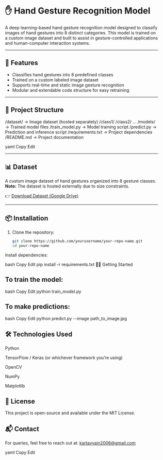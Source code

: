 # ✋ Hand Gesture Recognition Model

A deep learning-based hand gesture recognition model designed to classify images of hand gestures into 8 distinct categories. This model is trained on a custom image dataset and built to assist in gesture-controlled applications and human-computer interaction systems.

---

## 🚀 Features

- Classifies hand gestures into 8 predefined classes
- Trained on a custom labeled image dataset
- Supports real-time and static image gesture recognition
- Modular and extendable code structure for easy retraining

---

## 📁 Project Structure

/dataset/ → Image dataset (hosted separately)
/class1/
/class2/
...
/models/ → Trained model files
/train_model.py → Model training script
/predict.py → Prediction and inference script
/requirements.txt → Project dependencies
/README.md → Project documentation

yaml
Copy
Edit

---

## 📊 Dataset

A custom image dataset of hand gestures organized into 8 gesture classes.  
**Note:** The dataset is hosted externally due to size constraints.

👉 [Download Dataset (Google Drive)](https://drive.google.com/yourlinkhere)

---

## 📦 Installation

1. Clone the repository:
   ```bash
   git clone https://github.com/yourusername/your-repo-name.git
   cd your-repo-name
Install dependencies:

bash
Copy
Edit
pip install -r requirements.txt
🏃‍♂️ Getting Started
## To train the model:

bash
Copy
Edit
python train_model.py
## To make predictions:

bash
Copy
Edit
python predict.py --image path_to_image.jpg
## 🛠️ Technologies Used
Python

TensorFlow / Keras (or whichever framework you’re using)

OpenCV

NumPy

Matplotlib

## 📖 License
This project is open-source and available under the MIT License.

## 📬 Contact
For queries, feel free to reach out at: kartavyain2006@gmail.com

yaml
Copy
Edit
